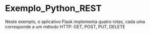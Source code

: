 # Exemplo_Python_REST
Neste exemplo, o aplicativo Flask implementa quatro rotas, cada uma corresponde a um método HTTP:  GET, POST, PUT, DELETE
